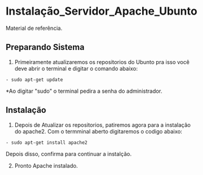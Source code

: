 # Instalação_Servidor_Apache_Ubunto
Material de referência.

## Preparando Sistema

1. Primeiramente atualizaremos os repositorios do Ubunto pra isso você deve abrir o terminal e digitar o comando abaixo:

`- sudo apt-get update`

*Ao digitar "sudo" o terminal pedira a senha do administrador.

## Instalação

1. Depois de Atualizar os repositorios, patiremos agora para a instalaçâo do apache2. Com o termminal aberto digitaremos o codigo abaixo:

`- sudo apt-get install apache2`

Depois disso, confirma para continuar a instalção.

2. Pronto Apache instalado.

